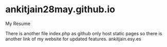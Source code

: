 # ankitjain28may.github.io
My Resume

There is another file index.php as github only host static pages so there is another link of my website for updated features.
ankitjain.esy.es